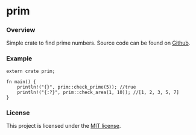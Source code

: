 # prim
### Overview
Simple crate to find prime numbers.
Source code can be found on [Github](https://github.com/GitKat64/prim).

### Example
```
extern crate prim;

fn main() {
    println!("{}", prim::check_prime(5)); //true
    println!("{:?}", prim::check_area(1, 10)); //[1, 2, 3, 5, 7]
}
```

### License
This project is licensed under the [MIT license](https://github.com/GitKat64/prim/blob/main/LICENSE.md).
